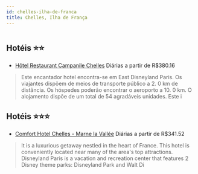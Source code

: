 ```yaml
---
id: chelles-ilha-de-franca
title: Chelles, Ilha de França
---
```


<center><img src="http://image1.urlforimages.com/Images/1001580/$Original/1068600385_280x200.jpg" alt="" /></center>


## Hotéis ⭐️⭐️

-    [Hôtel Restaurant Campanile Chelles](https://www.hurb.com/aud/https://www.hurb.com/hoteis/chelles/hotel-restaurant-campanile-chelles-JNP-JP779847?cmp=18055) Diárias a partir de R$380.16
   > Este encantador hotel encontra-se em East Disneyland Paris. Os viajantes dispõem de meios de transporte público a 2. 0 km de distância. Os hóspedes poderão encontrar o aeroporto a 10. 0 km. O alojamento dispõe de um total de 54 agradáveis unidades. Este i

## Hotéis ⭐️⭐️⭐️

-    [Comfort Hotel Chelles - Marne la Vallée](https://www.hurb.com/aud/https://www.hurb.com/hoteis/chelles/comfort-hotel-chelles-marne-la-vallee-JNP-JP143326?cmp=18055) Diárias a partir de R$341.52
   > It is a luxurious getaway nestled in the heart of France. This hotel is conveniently located near many of the area&apos;s top attractions. Disneyland Paris is a vacation and recreation center that features 2 Disney theme parks: Disneyland Park and Walt Di
